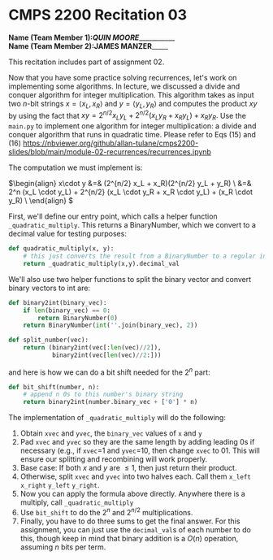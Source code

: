 # CMPS 2200  Recitation 03

**Name (Team Member 1):**_______QUIN MOORE__________________  
**Name (Team Member 2):**__________JAMES MANZER_______________

This recitation includes part of assignment 02. 

Now that you have some practice solving recurrences, let's work on implementing some algorithms. In lecture, we discussed a divide and conquer algorithm for integer multiplication. This algorithm takes as input two $n$-bit strings $x = \langle x_L, x_R\rangle$ and $y=\langle y_L, y_R\rangle$ and computes the product $xy$ by using the fact that $xy = 2^{n/2}x_Ly_L + 2^{n/2}(x_Ly_R+x_Ry_L) + x_Ry_R.$ Use the `main.py` to implement one algorithm for integer multiplication: a divide and conquer algorithm that runs in quadratic time. Please refer to Eqs (15) and (16) https://nbviewer.org/github/allan-tulane/cmps2200-slides/blob/main/module-02-recurrences/recurrences.ipynb

The computation we must implement is:

$\begin{align}
x\cdot y &=& (2^{n/2} x_L + x_R)(2^{n/2} y_L + y_R) \\
 &=& 2^n (x_L \cdot y_L) + 2^{n/2} (x_L \cdot y_R + x_R \cdot y_L) + (x_R \cdot y_R) \\
\end{align}
$

    
First, we'll define our entry point, which calls a helper function `_quadratic_multiply`. This returns a BinaryNumber, which we convert to a decimal value for testing purposes:

```python
def quadratic_multiply(x, y):
    # this just converts the result from a BinaryNumber to a regular int
    return _quadratic_multiply(x,y).decimal_val
```

We'll also use two helper functions to split the binary vector and convert binary vectors to int are:

```python
def binary2int(binary_vec): 
    if len(binary_vec) == 0:
        return BinaryNumber(0)
    return BinaryNumber(int(''.join(binary_vec), 2))

def split_number(vec):
    return (binary2int(vec[:len(vec)//2]),
            binary2int(vec[len(vec)//2:]))
```

and here is how we can do a bit shift needed for the $2^n$ part:

```python
def bit_shift(number, n):
    # append n 0s to this number's binary string
    return binary2int(number.binary_vec + ['0'] * n)
```

The implementation of `_quadratic_multiply` will do the following:

1. Obtain `xvec` and `yvec`, the `binary_vec` values of `x` and `y`
2. Pad `xvec` and `yvec` so they are the same length by adding leading 0s if necessary (e.g., if `xvec`=1 and `yvec`=10, then change `xvec` to 01. This will ensure our splitting and recombining will work properly.
3. Base case: If both $x$ and $y$ are $\le 1$, then just return their product.
4. Otherwise, split `xvec` and `yvec` into two halves each. Call them `x_left` `x_right` `y_left` `y_right`.
5. Now you can apply the formula above directly. Anywhere there is a multiply, call `_quadratic_multiply`
6. Use `bit_shift` to do the $2^n$ and $2^{n/2}$ multiplications.
7. Finally, you have to do three sums to get the final answer. For this assignment, you can just use the `decimal_val`s of each number to do this, though keep in mind that binary addition is a $O(n)$ operation, assuming $n$ bits per term.